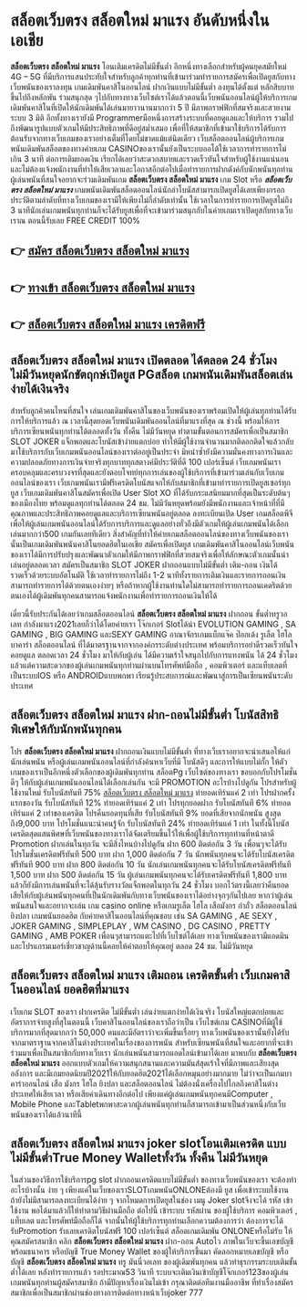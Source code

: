 # สล็อตเว็บตรง สล็อตใหม่ มาแรง   อันดับหนึ่งในเอเชีย 

**สล็อตเว็บตรง สล็อตใหม่ มาแรง** โอนเติมเครดิตไม่มีขั้นต่ำ  อีกหนึ่งทางเลือกสำหรับผู้คนยุคสมัยใหม่ 4G – 5G ที่มีบริการแสนประทับใจสำหรับลูกค้าทุกท่านที่เข้ามาร่วมทำรายการสมัครเพื่อเปิดยูสกับทางเว็บพนันของเราลงทุน เกมเดิมพันคาสิโนออนไลน์ ฝากเงินแบบไม่มีขั้นต่ำ ลงทุนได้ตั้งแต่ หลักสิบบาทขึ้นไปถึงหลักพัน ร่วมสนุกสุด ๆไปกับทางทางเว็บไซต์เราได้แล้วตอนนี้เว็บพนันออนไลน์ผู้ให้บริการเกมเดิมพันคาสิโนที่เปิดให้นักเดิมพันได้เล่นมายาวนานมากกว่า 5 ปี มีภาพกราฟฟิกที่สมจริงและสวยงาม ระบบ 3 มิติ
อีกทั้งทางเรายังมี Programmerมือหนึ่งการสร้างระบบที่คอยดูแลและให้บริการ  รวมไปถึงพัฒนารูปแบบตัวเกมให้มีประสิทธิภาพที่ดีอยู่สม่ำเสมอ เพื่อที่ให้สมาชิกที่เข้ามาใช้บริการได้รับการต้อนรับจากทางเว็บเกมของเราอย่างเต็มที่โดยไม่ขาดแม้แต่นิดเดียว เว็บสล็อตออนไลน์ผู้บริการเกมพนันเดิมพันสล็อตของทางค่ายเกม CASINOของเรานั้นยังเป็นระบบออโต้ใช้เวลาการทำรายการไม่เกิน 3 นาที ต่อการเติมยอดเงิน เรียกได้เลยว่าสะดวกสบายและรวดเร็วทันใจสำหรับผู้ใช้งานแน่นอนและไม่ต้องแจ้งพนักงานที่ทำให้เสียเวลาและโอกาสอีกต่อไปเมื่อทำรายการฝากตังค์กับนักพนันทุกท่าน
ผู้เล่นพนันที่สนใจอยากจะร่วมเดิมพันเกม **สล็อตเว็บตรง สล็อตใหม่ มาแรง** เกม Slot  หรือ ***สล็อตเว็บตรง สล็อตใหม่ มาแรง*** เกมพนันเดิมพันสล็อตออนไลน์นักล่าโบนัสสามารถเปิดยูสได้เลยเพียงกรอกประวัติตามลำดับที่ทางเว็บเกมของเรามีให้เพียงไม่กี่ลำดับเท่านั้น ใช้เวลาในการทำรายการเปิดยูสไม่ถึง 3 นาทีนักเล่นเกมพนันทุกท่านก็จะได้รับยูสเพื่อที่จะเข้ามาร่วมสนุกกับในค่ายเกมเราเปิดยูสกับทางเว็บเราณ ตอนนี้รับเลย FREE CREDIT 100%

## 👉 [สมัคร สล็อตเว็บตรง สล็อตใหม่ มาแรง](https://archa888.com/)
## 👉 [ทางเข้า สล็อตเว็บตรง สล็อตใหม่ มาแรง](https://archa888.com/)
## 👉 [สล็อตเว็บตรง สล็อตใหม่ มาแรง เครดิตฟรี](https://archa888.com/)

## สล็อตเว็บตรง สล็อตใหม่ มาแรง เปิดตลอด ได้ตลอด 24 ชั่วโมง ไม่มีวันหยุดนักขัตฤกษ์เปิดยูส PGสล็อต เกมพนันเดิมพันสล็อตเล่นง่ายได้เงินจริง

สำหรับลูกค้าคนไหนที่สนใจ เล่นเกมเดิมพันคาสิโนของเว็บพนันของเราพร้อมเปิดให้ผู้เล่นทุกท่านได้รับการให้บริการแล้ว ณ เวลานี้สุดยอดเว็บพนันเดิมพันออนไลน์ที่มาแรงที่สุด ณ ช่วงนี้ พร้อมให้การบริการเซียนพนันทุกท่านได้ตลอดทั้งวัน ทั้งคืน ไม่มีวันหยุด ทำตามขั้นตอนการสมัครเพื่อเป็นสมาชิก SLOT JOKER แจ็กพอตและโบนัสเข้าง่ายแตกบ่อย ทำให้มีผู้ใช้งานจำนวนมากติดอกติดใจแล้วกลับมาใช้บริการกับเว็บเกมพนันออนไลน์ของเราต่ออยู่เป็นประจำ มิหนำซ้ำยังมีความมั่นคงทางการเงินและความปลอดภัยทางการเงินจ่ายจริงทุกบาททุกสตางค์มีประวัติที่ดี 100 เปอร์เซ็นต์ เว็บเกมพนันเราครอบคลุมและครบวงจรที่สุดและยังตอบโจทย์ทุกการเล่นของผู้ใช้บริการที่เข้ามาร่วมเล่นกับเว็บเกมออนไลน์ของเรา
เว็บเกมพนันเรามีฟรีเครดิตโบนัสแจกให้กับสมาชิกที่เข้ามาทำรายการเปิดยูสเซอร์ทุกยูส เว็บเกมเดิมพันคาสิโนสมัครเพื่อเปิด User Slot XO ที่ได้รับกระแสนิยมมากที่สุดเป็นระดับต้นๆของเมืองไทย พร้อมดูแลทุกท่านได้ตลอด 24 ชม. ไม่มีวันหยุดพร้อมยังมีพนักงานและเจ้าหน้าที่ที่มีคุณภาพและประสิทธิภาพคอยดูแลและบริการเซียนพนันอยู่ตลอด ลงทะเบียนเปิด User เกมสล็อตพีจี เพื่อให้ผู้เล่นเกมพนันออนไลน์ได้รับการบริการและดูแลอย่างทั่วถึงมีตัวเกมให้ผู้เล่นเกมพนันได้เลือกเล่นมากกว่า500 เกมกันเลยทีเดียว
สิ่งสำคัญที่ทำให้ค่ายเกมสล็อตออนไลน์ของทางเว็บพนันของเรานั้นเป็นเกมเดิมพันพนันคาสิโนยอดฮิตในเอเชีย สมัครเพื่อเปิดยูส  เกมเดิมพันคาสิโนออนไลน์เว็บพนันของเราได้มีการปรับปรุงและพัฒนาตัวเกมให้มีภาพกราฟฟิกที่สวยสมจริงเพื่อให้ลักษณะตัวเกมนั้นน่าเล่นอยู่ตลอดเวลา สมัครเป็นสมาชิก SLOT JOKER ฝากถอนแบบไม่มีขั้นต่ำ เติม-ถอน เงินได้รวดเร็วด้วยระบบอัตโนมัติ ใช้เวลาทำรายการไม่ถึง 1-2 นาทีทั้งรายการเติมเงินและรายการถอนเงินสามารถทำรายการได้ด้วยตนเองง่ายๆ หรือถ้าหากผู้ใช้งานท่านใดไม่สามารถทำรายการถอนเคดริตด้วยตนเองได้ผู้เดิมพันทุกคนสามารถแจ้งพนักงานเพื่อทำรายการถอนเงินให้ได้

เดี๋ยวนี้รับประกันได้เลยว่าเกมสล็อตออนไลน์ **สล็อตเว็บตรง สล็อตใหม่ มาแรง** ฝากถอน ขั้นต่ำทรูวอเลท กำลังมาแรง2021เลยก็ว่าได้โดยค่ายเรา โจ๊กเกอร์ Slotได้นำ EVOLUTION GAMING , SA GAMING , BIG GAMING และSEXY GAMING อาณาจักรเกมแบ็กแจ๊ค ป๊อกเด้ง รูเล็ต ไฮโล บาคาร่า สล็อตออนไลน์ ที่ได้มาตรฐานจากจากองค์กรระดับต่างประเทศ พร้อมบริการอย่าดีรวดเร็วทันใจคอยดูแล ตลอดเวลา 24 ชั่วโมง มาให้กับผู้เล่น ได้มีความเร้าใจสนุกไปกับการแทงพนัน ได้ 24 ชั่วโมง แล้วแต่ความสะดวกของผู้เล่นเกมพนันทุกท่านผ่านบนโทรศัพท์มือถือ , คอมพิวเตอร์ และแท็บเลตที่เป็นระบบIOS หรือ ANDROIDแบบพกพา เรียนรู้ประสบการณ์และพัฒนาสู่การเป็นเซียนพนันระดับประเทศ

## สล็อตเว็บตรง สล็อตใหม่ มาแรง ฝาก-ถอนไม่มีขั้นต่ำ โบนัสสิทธิพิเศษให้กับนักพนันทุกคน

โปร **สล็อตเว็บตรง สล็อตใหม่ มาแรง** ฝากถอนเงินแบบไม่มีขั้นต่ำ ที่ทางเว็บเราอยากจะนำเสนอให้แก่  นักเล่นพนัน หรือผู้เล่นเกมพนันออนไลน์ที่กำลังค้นหาเว็บที่มี โบนัสดีๆ และการให้แบบไม่กั๊ก ให้ตัวเกมของเราเป็นอีกหนึ่งตัวเลือกของผู้เดิมพันทุกท่าน สล็อตPg เว็บไซต์ของทางเรา ขอบอกกับโปรโมชั่นดีๆ ให้กับผู้เล่นเกมพนันออนไลน์ได้เลือกเล่นกัน จะมี PROMOTION อะไรบ้างไปดูกัน
โปรสำหรับผู้ใช้งานใหม่ รับโบนัสทันที 75% [สล็อตเว็บตรง สล็อตใหม่ มาแรง](https://archa888.com/) ทำยอดเทิร์นแค่ 2 เท่า
โปรฝากครั้งแรกของวัน รับโบนัสทันที 12% ทำยอดเทิร์นแค่ 2 เท่า
โปรทุกยอดฝาก รับโบนัสทันที 6% ทำยอดเทิร์นแค่ 2 เท่าของเครดิต
โปรคืนยอดทุนที่เสีย รับโบนัสทันที 9% ยอดที่เสียจากนักพนัน สูงสุดถึง9,000 บาท
โปรโมชั่นแนะนำคนรู้จัก รับโบนัสทันที 24% ทำยอดเทิร์นแค่ 1 เท่า
ในทั้งนี้โบนัสเครดิตสุดแสนพิศษที่เว็บพนันของทางเราได้จัดเตรียมขึ้นไว้ให้เพื่อผู้ใช้บริการทุกท่านที่หน้าตาดี  Promotion ฝากเล่นในทุกวัน จะมีสิ่งไหนบ้างไปดูกัน
ฝาก 600 ติดต่อกัน 3 วัน เพื่อนๆจะได้รับโปรโมชั่นเครดิตฟรีทันที 500 บาท
ฝาก 1,000 ติดต่อกัน 7 วัน นักพนันทุกคนจะได้รับโบนัสเครดิตฟรีทันที 900 บาท
ฝาก 800 ติดต่อกัน 10 วัน นักเล่นเกมพนันทุกคนจะได้รับโบนัสเครดิตฟรีทันที 1,500 บาท
ฝาก 500 ติดต่อกัน 15 วัน ผู้เล่นเกมพนันทุกคนจะได้รับเครดิตฟรีทันที 1,800 บาท
แล้วก็ยังมีการเล่นพนันที่จะได้ลุ้นรับรางวัลแจ็กพอตในทุกวัน 24 ชั่วโมง บอกไว้ตรงนี้เลยว่าคืนยอดเสียให้กับผู้เล่นพนันทุกคนที่เป็นนักเดิมพันกับทางเว็บพนันของเราได้อย่างจุกๆกันไปเลย หากว่าผู้เล่นพนันสนใจและอยากจะเล่น เกม casino online หรือเกมรูเล็ต ไฮโล เสือมังกร กำถั่ว สล็อตออนไลน์ ยิงปลา เกมพนันยอดฮิต กับค่ายคาสิโนออนไลน์ที่คุณชอบ เช่น SA GAMING , AE SEXY , JOKER GAMING , SIMPLEPLAY , WM CASINO , DG CASINO , PRETTY GAMING , AMB POKER  เพื่อนๆสามารถแตะไปที่เว็บไซต์ได้เลย ทางเว็บพนันของเรามีแอดมินและโปรแกรมเมอร์เชี่ยวชาญด้านนี้คอยให้คำตอบให้คุณอยู่ ตลอด 24 ชม. ไม่มีวันหยุด

## สล็อตเว็บตรง สล็อตใหม่ มาแรง เติมถอน เครดิตขั้นต่ำ  เว็บเกมคาสิโนออนไลน์ ยอดฮิตที่มาแรง

เว็บเกม SLOT ของเรา ฝากเครดิต ไม่มีขั้นต่ำ เล่นง่ายแตกง่ายได้เงินจริง โบนัสใหญ่แตกบ่อยและอัตราการจ่ายสูงที่สุในตอนนี้ เว็บคาสิโนออนไลน์ของเราถือว่าเป็น เว็บไซต์เกม CASINOที่มีผู้ใช้บริการมากที่สุดมากกว่า 50,000 คนและมีอัตราว่าจะเพิ่มขึ้นเรื่อยๆ ทางเว็บพนันของเรานั้นยังได้รับจากมาตราฐานจากคาสิโนต่างประเทศในเรื่องของการพนัน สำหรับเซียนพนันที่สนใจและอยากที่จะเข้าร่วมมาเพื่อเป็นสมาชิกกับทางเว็บเรา นักเล่นพนันสามารถแอดไลน์เข้ามาได้เลย
	มาพบกับ **สล็อตเว็บตรง สล็อตใหม่ มาแรง** ออกแบบตัวเกมให้ความสนุกสนานและความมันส์สุดเร้าใจที่มีภาพและเสียงสุดอลังการ และมีเกมยอดนิยมปี2021ให้กับยอดฮิต2021ได้เลือกหมุนอย่างมากมาย  ไม่ว่าจะเป็นเกมบาคาร่าออนไลน์ เสือ มังกร ไฮโล ยิงปลา และสล็อตออนไลน์ ไม่ต้องนั่งเครื่องไปไกลถึงคาสิโนต่างประเทศให้เสียเวลา หรือเสียค่าเดินทางอีกต่อไป เพียงแค่ผู้เล่นเกมพนันทุกคนมีComputer , Mobile Phone และTabletพกพาสะดวกผู้เล่นพนันทุกท่านก็สามารถเข้ามาเป็นส่วนหนึ่งกับเว็บพนันของเราได้แล้วนาทีนี้

## สล็อตเว็บตรง สล็อตใหม่ มาแรง joker slotโอนเติมเครดิต แบบไม่มีขั้นต่ำTrue Money Walletทั้งวัน ทั้งคืน ไม่มีวันหยุด

ในส่วนของวิธีการใช้บริการpg slot ฝากถอนเครดิตแบบไม่มีขั้นต่ำ ของทางเว็บพนันของเรา จะต้องทำอะไรบ้างนั้น ง่าย ๆ เพียงแค่ในเว็บของเราSLOTเกมพนันONLONEต้องมี ยูส เพื่อเข้าระบบใช้งาน ถ้ายังไม่มีสามารถลงทะเบียนได้ง่าย ๆ จากโหมดการเปิดยูสในช่อง เมนู Joker slotจึงจะได้ รหัส เข้าใช้งาน พอได้มาแล้วก็ให้ทำตามวิธีผ่านมือถือ ต่อไปนี้
เข้าระบบ รหัสผ่าน  ของผู้ใช้บริการ คอมพิวเตอร์ , แท็บเลต และโทรศัพท์มือถือก็ได้
จากนั้นให้ผู้ใช้บริการทุกท่านเลือกความต้องการว่า ต้องการจะได้รับPromotion รับเลยเครดิตโบนัสฟรี 100 เปอร์เซ็นต์  สล็อตเกมเดิมพัน ONLONEหรือไม่รับ
ให้คุณสมัครสมาชิก คลิก **สล็อตเว็บตรง สล็อตใหม่ มาแรง** ฝาก-ถอน Autoไว ภาพในเว็บจะขึ้นเลขบัญชีพร้อมธนาคาร หรือบัญชี True Money Wallet ของผู้ให้บริการขึ้นมา
คัดลอกหมายเลขบัญชี หรือบัญชี **สล็อตเว็บตรง สล็อตใหม่ มาแรง** ทรู มันนี่วอเลท ของผู้เดิมพันทุกคน แล้วทำธุรกรรมระบบเติมขั้นต่ำได้เลย
หลังทำรายการแล้ว รอประมาณ53 วินาที ระบบจะเติมเงินเข้าบัญชีโจ๊กเกอร์123ของผู้เล่นเกมพนันทุกท่านผู้สมัครสมาชิก
ถ้ามีปัญหาเรื่องเงินไม่เข้า กรุณาติดต่อทีมงานมืออาชีพ ที่ทำเรื่องสมัครสมาชิกเพื่อเป็นสมาชิกผ่านช่องทางการติดต่อทางหน้าเว็บjoker 777


